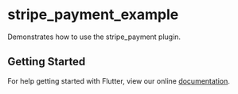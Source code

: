 # stripe_payment_example

Demonstrates how to use the stripe_payment plugin.

## Getting Started

For help getting started with Flutter, view our online
[documentation](http://flutter.io/).
